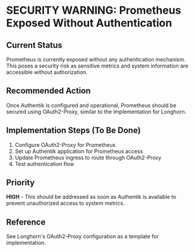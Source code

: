 # SECURITY WARNING: Prometheus Exposed Without Authentication

## Current Status
Prometheus is currently exposed without any authentication mechanism. This poses a security risk as sensitive metrics and system information are accessible without authorization.

## Recommended Action
Once Authentik is configured and operational, Prometheus should be secured using OAuth2-Proxy, similar to the implementation for Longhorn.

## Implementation Steps (To Be Done)
1. Configure OAuth2-Proxy for Prometheus
2. Set up Authentik application for Prometheus access
3. Update Prometheus ingress to route through OAuth2-Proxy
4. Test authentication flow

## Priority
**HIGH** - This should be addressed as soon as Authentik is available to prevent unauthorized access to system metrics.

## Reference
See Longhorn's OAuth2-Proxy configuration as a template for implementation.